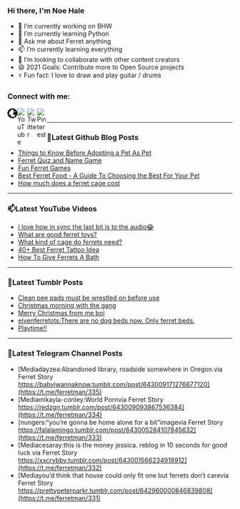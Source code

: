 ### Hi there, I'm Noe Hale

- 🔭 I’m currently working on BHW
- 🌱 I’m currently learning Python
- 💬 Ask me about Ferret anything
- 📫 I’m currently learning everything
- 🔭 I’m looking to collaborate with other content creators
- 😄 2021 Goals: Contribute more to Open Source projects
- ⚡ Fun fact: I love to draw and play guitar / drums

### Connect with me:

[<img align="left" alt="ferretvoice.com" width="22px" src="https://raw.githubusercontent.com/iconic/open-iconic/master/svg/globe.svg" />](https://ferretvoice.com)
[<img align="left" alt="YouTube" width="22px" src="https://cdn.jsdelivr.net/npm/simple-icons@v3/icons/youtube.svg" />](https://www.youtube.com/channel/UCk665XTfaMLVwFVWUmgnDiw)
[<img align="left" alt="Twitter" width="22px" src="https://cdn.jsdelivr.net/npm/simple-icons@v3/icons/twitter.svg" />](https://twitter.com/voiceferret)
[<img align="left" alt="Pinterest" width="22px" src="https://cdn.jsdelivr.net/npm/simple-icons@v3/icons/pinterest.svg" />](https://www.pinterest.com/voiceferret/)

<br />

---
### 🔭Latest Github Blog Posts
<!-- GITHUB:START -->
- [Things to Know Before Adopting a Pet As Pet](http://noehale.github.io/things-to-know-before-adopting-a-pet-as-pet/)
- [Ferret Quiz and Name Game](http://noehale.github.io/ferret-quiz/)
- [Fun Ferret Games](http://noehale.github.io/fun-ferret-games/)
- [Best Ferret Food - A Guide To Choosing the Best For Your Pet](http://noehale.github.io/best-ferret-food/)
- [How much does a ferret cage cost](http://noehale.github.io/how-much-does-a-ferret-cage-cost/)
<!-- GITHUB:END -->
---
### 📫Latest YouTube Videos

<!-- YOUTUBE:START -->
- [I love how in sync the last bit is to the audio😂](https://www.youtube.com/watch?v=WHBeGHwSlGY)
- [What are good ferret toys?](https://www.youtube.com/watch?v=tPxRilBzc0s)
- [What kind of cage do ferrets need?](https://www.youtube.com/watch?v=xzz6hC3sR5A)
- [40+ Best Ferret Tattoo Idea](https://www.youtube.com/watch?v=KIKqduR6Xcs)
- [How To Give Ferrets A Bath](https://www.youtube.com/watch?v=A0nwywkhTSg)
<!-- YOUTUBE:END -->

---
### 📝Latest Tumblr Posts

<!-- TUMBLR:START -->
- [Clean pee pads must be wrestled on before use](https://come-forth-into-the-light.tumblr.com/post/643024192388956160)
- [Christmas morning with the gang](https://come-forth-into-the-light.tumblr.com/post/643001576964898816)
- [Merry Christmas from me boi](https://come-forth-into-the-light.tumblr.com/post/642956237130104832)
- [elvenferretots:There are no dog beds now. Only ferret beds. ](https://come-forth-into-the-light.tumblr.com/post/642933680135880704)
- [Playtime!!](https://come-forth-into-the-light.tumblr.com/post/642910950426591232)
<!-- TUMBLR:END -->
---
### 📝Latest Telegram Channel Posts

<!-- TELEGRAM:START -->
- [Mediadayzea:Abandoned library, roadside somewhere in Oregon.via Ferret Story https://babyiwannaknow.tumblr.com/post/643009171276677120](https://t.me/ferretman/335)
- [Mediamikayla-conley:World Pornvia Ferret Story https://redzgn.tumblr.com/post/643009093867536384](https://t.me/ferretman/334)
- [nungers:“you’re gonna be home alone for a bit”imagevia Ferret Story https://falalamingo.tumblr.com/post/643005284107845632](https://t.me/ferretman/333)
- [Mediacesaray:this is the money jessica. reblog in 10 seconds for good luck via Ferret Story https://xxcrybby.tumblr.com/post/643001566234918912](https://t.me/ferretman/332)
- [Mediayou’d think that house could only fit one but ferrets don’t carevia Ferret Story https://prettypeterparkr.tumblr.com/post/642960000846839808](https://t.me/ferretman/331)
<!-- TELEGRAM:END -->
